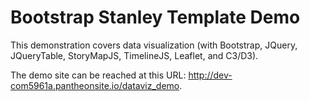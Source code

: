 # Bootstrap Stanley Template Demo
This demonstration covers data visualization (with Bootstrap, JQuery, JQueryTable, StoryMapJS, TimelineJS, Leaflet, and C3/D3).

The demo site can be reached at this URL: http://dev-com5961a.pantheonsite.io/dataviz_demo.
